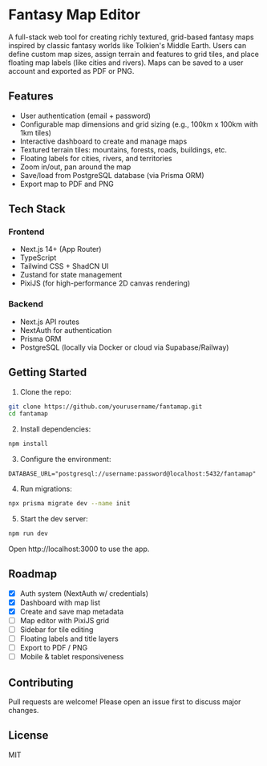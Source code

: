 # Fantasy Map Editor

A full-stack web tool for creating richly textured, grid-based fantasy maps inspired by classic fantasy worlds like Tolkien's Middle Earth. Users can define custom map sizes, assign terrain and features to grid tiles, and place floating map labels (like cities and rivers). Maps can be saved to a user account and exported as PDF or PNG.

## Features

- User authentication (email + password) 
- Configurable map dimensions and grid sizing (e.g., 100km x 100km with 1km tiles)
- Interactive dashboard to create and manage maps
- Textured terrain tiles: mountains, forests, roads, buildings, etc.
- Floating labels for cities, rivers, and territories
- Zoom in/out, pan around the map
- Save/load from PostgreSQL database (via Prisma ORM)
- Export map to PDF and PNG

## Tech Stack

### Frontend
- Next.js 14+ (App Router)
- TypeScript
- Tailwind CSS + ShadCN UI
- Zustand for state management
- PixiJS (for high-performance 2D canvas rendering)

### Backend
- Next.js API routes
- NextAuth for authentication
- Prisma ORM
- PostgreSQL (locally via Docker or cloud via Supabase/Railway)

## Getting Started

1. Clone the repo:

```bash
git clone https://github.com/yourusername/fantamap.git
cd fantamap
```

2. Install dependencies:
```bash
npm install
```

3. Configure the environment:
```env
DATABASE_URL="postgresql://username:password@localhost:5432/fantamap"
```

4. Run migrations:
```bash
npx prisma migrate dev --name init
```

5. Start the dev server:
```bash
npm run dev
```

Open http://localhost:3000 to use the app.

## Roadmap

- [x] Auth system (NextAuth w/ credentials)
- [x] Dashboard with map list
- [x] Create and save map metadata
- [ ] Map editor with PixiJS grid
- [ ] Sidebar for tile editing
- [ ] Floating labels and title layers
- [ ] Export to PDF / PNG
- [ ] Mobile & tablet responsiveness

##  Contributing

Pull requests are welcome! Please open an issue first to discuss major changes.

## License

MIT